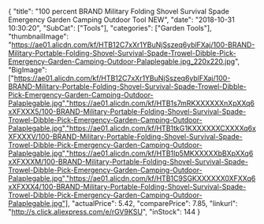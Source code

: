 {
	"title": "100 percent BRAND Military Folding Shovel Survival Spade Emergency Garden Camping Outdoor Tool NEW",
	"date": "2018-10-31 10:30:20",
	"SubCat": ["Tools"],
	"categories": ["Garden Tools"],
	"thumbnailImage": "https://ae01.alicdn.com/kf/HTB12C7xXr1YBuNjSszeq6yblFXaj/100-BRAND-Military-Portable-Folding-Shovel-Survival-Spade-Trowel-Dibble-Pick-Emergency-Garden-Camping-Outdoor-Palaplegable.jpg_220x220.jpg",
	"BigImage": ["https://ae01.alicdn.com/kf/HTB12C7xXr1YBuNjSszeq6yblFXaj/100-BRAND-Military-Portable-Folding-Shovel-Survival-Spade-Trowel-Dibble-Pick-Emergency-Garden-Camping-Outdoor-Palaplegable.jpg","https://ae01.alicdn.com/kf/HTB1s7mRKXXXXXXnXpXXq6xXFXXX5/100-BRAND-Military-Portable-Folding-Shovel-Survival-Spade-Trowel-Dibble-Pick-Emergency-Garden-Camping-Outdoor-Palaplegable.jpg","https://ae01.alicdn.com/kf/HTB1tkG1KXXXXXXCXXXXq6xXFXXXV/100-BRAND-Military-Portable-Folding-Shovel-Survival-Spade-Trowel-Dibble-Pick-Emergency-Garden-Camping-Outdoor-Palaplegable.jpg","https://ae01.alicdn.com/kf/HTB1Ip5MKXXXXXbBXpXXq6xXFXXXM/100-BRAND-Military-Portable-Folding-Shovel-Survival-Spade-Trowel-Dibble-Pick-Emergency-Garden-Camping-Outdoor-Palaplegable.jpg","https://ae01.alicdn.com/kf/HTB1C9SGKXXXXXX0XFXXq6xXFXXX4/100-BRAND-Military-Portable-Folding-Shovel-Survival-Spade-Trowel-Dibble-Pick-Emergency-Garden-Camping-Outdoor-Palaplegable.jpg"],
	"actualPrice": 5.42,
	"comparePrice": 7.85,
	"linkurl": "http://s.click.aliexpress.com/e/rGV9KSU",
	"inStock": 144
}
